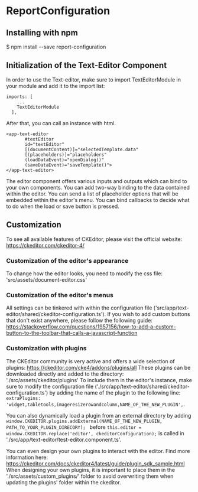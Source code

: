 # ReportConfiguration

## Installing with npm
$ npm install --save report-configuration

## Initialization of the Text-Editor Component

In order to use the Text-editor, make sure to import TextEditorModule in your module and add it to the import list:
```
imports: [
    ...
    TextEditorModule
  ],
```
After that, you can call an instance with html.
```
<app-text-editor 
       #textEditor 
       id="textEditor" 
       [(documentContent)]="selectedTemplate.data" 
       [(placeholders)]="placeholders" 
       (loadDataEvent)="openDialog()" 
       (saveDataEvent)="saveTemplate()">
</app-text-editor> 
```

The editor component offers various inputs and outputs which can bind to your own components.
You can add two-way binding to the data contained within the editor.
You can send a list of placeholder options that will be embedded within the editor's menu.
You can bind callbacks to decide what to do when the load or save button is pressed.

## Customization
To see all available features of CKEditor, please visit the official website: https://ckeditor.com/ckeditor-4/

### Customization of the editor's appearance
To change how the editor looks, you need to modify the css file: 'src/assets/document-editor.css'

### Customization of the editor's menus
All settings can be tinkered with within the configuration file ('src/app/text-editor/shared/ckeditor-configuration.ts').
If you wish to add custom buttons that don't exist anywhere, please follow the following guide: https://stackoverflow.com/questions/1957156/how-to-add-a-custom-button-to-the-toolbar-that-calls-a-javascript-function

### Customization with plugins

The CKEditor community is very active and offers a wide selection of plugins: https://ckeditor.com/cke4/addons/plugins/all
These plugins can be downloaded directly and added to the directory: './src/assets/ckeditor/plugins'
To include them in the editor's instance, make sure to modify the configuration file ('./src/app/text-editor/shared/ckeditor-configuration.ts') by adding the name of the plugin to the following line: ```extraPlugins: 'widget,tabletools,imageresizerowandcolumn,NAME_OF_THE_NEW_PLUGIN',```.

You can also dynamically load a plugin from an external directory by adding ```window.CKEDITOR.plugins.addExternal(NAME_OF_THE_NEW_PLUGIN, PATH_TO_YOUR_PLUGIN_DIRECORY); ```
before ```this.editor = window.CKEDITOR.replace('editor', ckeditorConfiguration);``` is called in './src/app/text-editor/test-editor.component.ts'.

You can even design your own plugins to interact with the editor.
Find more information here: https://ckeditor.com/docs/ckeditor4/latest/guide/plugin_sdk_sample.html
When designing your own plugins, it is important to place them in the './src/assets/custom_plugins/' folder to avoid overwriting them when updating the plugins' folder within the ckeditor.
